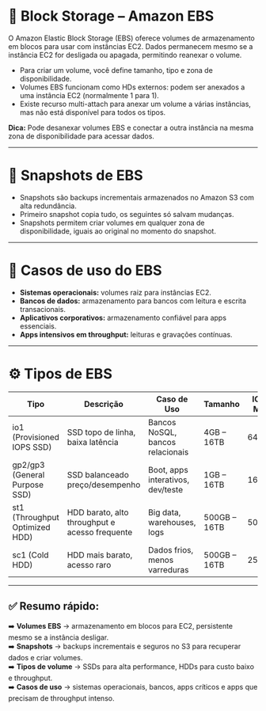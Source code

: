 # 💾 Block Storage – Amazon EBS

O Amazon Elastic Block Storage (EBS) oferece volumes de armazenamento em blocos para usar com instâncias EC2. Dados permanecem mesmo se a instância EC2 for desligada ou apagada, permitindo reanexar o volume.

- Para criar um volume, você define tamanho, tipo e zona de disponibilidade.
- Volumes EBS funcionam como HDs externos: podem ser anexados a uma instância EC2 (normalmente 1 para 1).
- Existe recurso multi-attach para anexar um volume a várias instâncias, mas não está disponível para todos os tipos.

**Dica:** Pode desanexar volumes EBS e conectar a outra instância na mesma zona de disponibilidade para acessar dados.

---

# 📸 Snapshots de EBS

- Snapshots são backups incrementais armazenados no Amazon S3 com alta redundância.
- Primeiro snapshot copia tudo, os seguintes só salvam mudanças.
- Snapshots permitem criar volumes em qualquer zona de disponibilidade, iguais ao original no momento do snapshot.

---

# 🎯 Casos de uso do EBS

- **Sistemas operacionais:** volumes raiz para instâncias EC2.
- **Bancos de dados:** armazenamento para bancos com leitura e escrita transacionais.
- **Aplicativos corporativos:** armazenamento confiável para apps essenciais.
- **Apps intensivos em throughput:** leituras e gravações contínuas.

---

# ⚙️ Tipos de EBS

| Tipo                      | Descrição                                      | Caso de Uso                           | Tamanho           | IOPS Máx | Throughput Máx |
|---------------------------|------------------------------------------------|-------------------------------------|-------------------|----------|----------------|
| io1 (Provisioned IOPS SSD) | SSD topo de linha, baixa latência              | Bancos NoSQL, bancos relacionais    | 4GB – 16TB        | 64,000   | 1,000 MB/s     |
| gp2/gp3 (General Purpose SSD) | SSD balanceado preço/desempenho                | Boot, apps interativos, dev/teste   | 1GB – 16TB        | 16,000   | 250 MB/s       |
| st1 (Throughput Optimized HDD) | HDD barato, alto throughput e acesso frequente | Big data, warehouses, logs          | 500GB – 16TB      | 500      | 500 MB/s       |
| sc1 (Cold HDD)             | HDD mais barato, acesso raro                      | Dados frios, menos varreduras       | 500GB – 16TB      | 250      | 250 MB/s       |

---

## ✅ Resumo rápido:

➡️ **Volumes EBS** → armazenamento em blocos para EC2, persistente mesmo se a instância desligar.  
➡️ **Snapshots** → backups incrementais e seguros no S3 para recuperar dados e criar volumes.  
➡️ **Tipos de volume** → SSDs para alta performance, HDDs para custo baixo e throughput.  
➡️ **Casos de uso** → sistemas operacionais, bancos, apps críticos e apps que precisam de throughput intenso.
